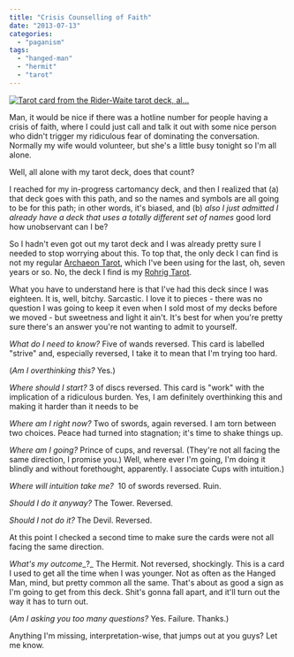 ```yaml
---
title: "Crisis Counselling of Faith"
date: "2013-07-13"
categories: 
  - "paganism"
tags: 
  - "hanged-man"
  - "hermit"
  - "tarot"
---
```


[![Tarot card from the Rider-Waite tarot deck, al...](images/RWS_Tarot_09_Hermit.jpg "Tarot card from the Rider-Waite tarot deck, al...")](http://en.wikipedia.org/wiki/File:RWS_Tarot_09_Hermit.jpg)

Man, it would be nice if there was a hotline number for people having a crisis of faith, where I could just call and talk it out with some nice person who didn't trigger my ridiculous fear of dominating the conversation. Normally my wife would volunteer, but she's a little busy tonight so I'm all alone.

Well, all alone with my tarot deck, does that count?

I reached for my in-progress cartomancy deck, and then I realized that (a) that deck goes with this path, and so the names and symbols are all going to be for this path; in other words, it's biased, and (b) _also I just admitted I already have a deck that uses a totally different set of names_ good lord how unobservant can I be?

So I hadn't even got out my tarot deck and I was already pretty sure I needed to stop worrying about this. To top that, the only deck I can find is not my regular [Archaeon Tarot](http://www.aeclectic.net/tarot/cards/archeon/), which I've been using for the last, oh, seven years or so. No, the deck I find is my [Rohrig Tarot](http://www.aeclectic.net/tarot/cards/rohrig/).

What you have to understand here is that I've had this deck since I was eighteen. It is, well, bitchy. Sarcastic. I love it to pieces - there was no question I was going to keep it even when I sold most of my decks before we moved - but sweetness and light it ain't. It's best for when you're pretty sure there's an answer you're not wanting to admit to yourself.

_What do I need to know?_ Five of wands reversed. This card is labelled "strive" and, especially reversed, I take it to mean that I'm trying too hard.

(_Am I overthinking this?_ Yes.)

_Where should I start?_ 3 of discs reversed. This card is "work" with the implication of a ridiculous burden. Yes, I am definitely overthinking this and making it harder than it needs to be

_Where am I right now?_ Two of swords, again reversed. I am torn between two choices. Peace had turned into stagnation; it's time to shake things up.

_Where am I going?_ Prince of cups, and reversal. (They're not all facing the same direction, I promise you.) Well, where ever I'm going, I'm doing it blindly and without forethought, apparently. I associate Cups with intuition.)

_Where will intuition take me?_  10 of swords reversed. Ruin.

_Should I do it anyway?_ The Tower. Reversed.

_Should I not do it?_ The Devil. Reversed.

At this point I checked a second time to make sure the cards were not all facing the same direction.

_What's my outcome__?_ The Hermit. Not reversed, shockingly. This is a card I used to get all the time when I was younger. Not as often as the Hanged Man, mind, but pretty common all the same. That's about as good a sign as I'm going to get from this deck. Shit's gonna fall apart, and it'll turn out the way it has to turn out.

(_Am I asking you too many questions?_ Yes. Failure. Thanks.)

Anything I'm missing, interpretation-wise, that jumps out at you guys? Let me know.
